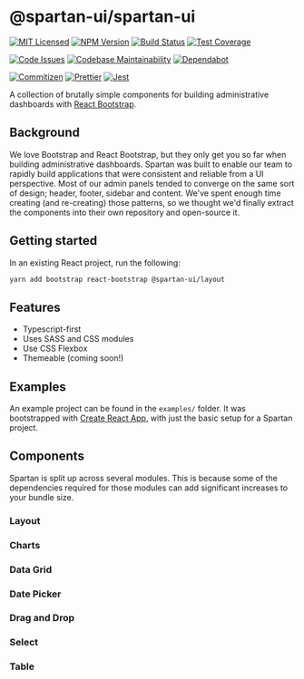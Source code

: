 # @spartan-ui/spartan-ui

[![MIT Licensed][icon-license]][link-license]
[![NPM Version][icon-npm]][link-npm]
[![Build Status][icon-ci]][link-ci]
[![Test Coverage][icon-coverage]][link-coverage]

[![Code Issues][icon-issues]][link-issues]
[![Codebase Maintainability][icon-maintainability]][link-maintainability]
[![Dependabot][icon-dependabot]][link-dependabot]

[![Commitizen][icon-commitizen]][link-commitizen]
[![Prettier][icon-prettier]][link-prettier]
[![Jest][icon-jest]][link-jest]

A collection of brutally simple components for building administrative
dashboards with [React Bootstrap][link-react-bootstrap].

## Background

We love Bootstrap and React Bootstrap, but they only get you so far when
building administrative dashboards. Spartan was built to enable our team to
rapidly build applications that were consistent and reliable from a UI
perspective. Most of our admin panels tended to converge on the same sort of
design; header, footer, sidebar and content. We've spent enough time creating
(and re-creating) those patterns, so we thought we'd finally extract the
components into their own repository and open-source it.

## Getting started

In an existing React project, run the following:

```bash
yarn add bootstrap react-bootstrap @spartan-ui/layout
```

## Features

- Typescript-first
- Uses SASS and CSS modules
- Use CSS Flexbox
- Themeable (coming soon!)

## Examples

An example project can be found in the `examples/` folder. It was bootstrapped
with [Create React App][link-create-react-app], with just the basic setup for a
Spartan project.

[link-create-react-app]: https://reactjs.org/docs/create-a-new-react-app.html

## Components

Spartan is split up across several modules. This is because some of the
dependencies required for those modules can add significant increases
to your bundle size.

### Layout

### Charts

### Data Grid

### Date Picker

### Drag and Drop

### Select

### Table

[icon-license]: https://img.shields.io/github/license/spartan-ui/spartan-ui.svg?longCache=true&style=flat
[link-license]: LICENSE
[icon-npm]: https://img.shields.io/github/lerna-json/v/spartan-ui/spartan-ui?label=npm&logo=npm&longCache=true&style=flat
[link-npm]: https://www.npmjs.com/package/@spartan-ui/spartan-ui
[icon-ci]: https://img.shields.io/github/workflow/status/spartan-ui/spartan-ui/CI/master.svg?logo=github-actions&longCache=true&style=flat
[link-ci]: https://github.com/spartan-ui/spartan-ui/actions
[icon-coverage]: https://img.shields.io/codecov/c/github/spartan-ui/spartan-ui/master.svg?logo=codecov&longCache=true&style=flat
[link-coverage]: https://codecov.io/gh/spartan-ui/spartan-ui

[icon-issues]: https://img.shields.io/codeclimate/issues/spartan-ui/spartan-ui.svg?logo=code-climate&longCache=true&style=flat
[link-issues]: https://codeclimate.com/github/spartan-ui/spartan-ui/issues
[icon-maintainability]: https://img.shields.io/codeclimate/maintainability/spartan-ui/spartan-ui.svg?logo=code-climate&longCache=true&style=flat
[link-maintainability]: https://codeclimate.com/github/spartan-ui/spartan-ui
[icon-dependabot]: https://img.shields.io/badge/dependabot-enabled-blue.svg?logo=dependabot&longCache=true&style=flat
[link-dependabot]: https://greenkeeper.io/

[icon-commitizen]: https://img.shields.io/badge/commitizen-friendly-brightgreen.svg?longCache=true&style=flat
[link-commitizen]: http://commitizen.github.io/cz-cli/
[icon-prettier]: https://img.shields.io/badge/code_style-prettier-ff69b4.svg?logo=prettier&longCache=true&style=flat
[link-prettier]: https://prettier.io/
[icon-jest]: https://img.shields.io/badge/tested_with-jest-99424f.svg?logo=jest&longCache=true&style=flat
[link-jest]: https://jestjs.io/

[link-react-bootstrap]: https://react-bootstrap.github.io/
